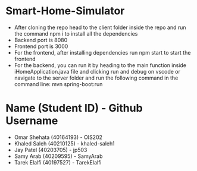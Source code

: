 # Smart-Home-Simulator

- After cloning the repo head to the client folder inside the repo and run the command npm i to install all the dependencies
- Backend port is 8080
- Frontend port is 3000
- For the frontend, after installing dependencies run npm start to start the frontend
- For the backend, you can run it by heading to the main function inside iHomeApplication.java file and clicking run and debug on vscode or navigate to the server folder and run the following command in the command line: mvn spring-boot:run

# Name (Student ID) - Github Username

- Omar Shehata (40164193) - OIS202
- Khaled Saleh (40210125) - khaled-saleh1
- Jay Patel (40203705) - jp503
- Samy Arab (40209595) - SamyArab
- Tarek Elalfi (40197527) - TarekElalfi
